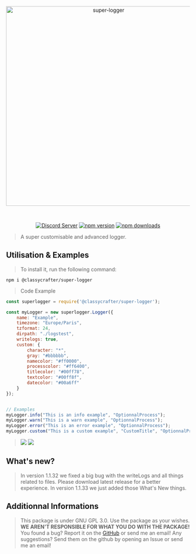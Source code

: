 <div align="center">
  <br />
  <p>
    <a href="https://discord.js.org"><img src="https://cdn.discordapp.com/attachments/670181225477963776/961630186686775376/superlogger.png" width="546" alt="super-logger" /></a>
  </p>
  <br />
  <p>
    <a href="https://discord.gg/Vh4bnWP5tc"><img src="https://img.shields.io/discord/605900262581993472?color=5865F2&logo=discord&logoColor=white" alt="Discord Server" /></a>
    <a href="https://www.npmjs.com/package/@classycrafter/super-logger"><img src="https://img.shields.io/npm/v/@classycrafter/super-logger.svg?maxAge=3600" alt="npm version" /></a>
    <a href="https://www.npmjs.com/package/@classycrafter/super-logger"><img src="https://img.shields.io/npm/dt/@classycrafter/super-logger.svg?maxAge=3600" alt="npm downloads" /></a>
  </p>
</div>

> A super customisable and advanced logger.

## Utilisation & Examples
> To install it, run the following command:
```batch
npm i @classycrafter/super-logger
```
> Code Example
```js
const superlogger = require('@classycrafter/super-logger');

const myLogger = new superlogger.Logger({
    name: "Example",
    timezone: "Europe/Paris",
    tzformat: 24,
    dirpath: "./logstest",
    writelogs: true,
    custom: {
        character: "*",
        gray: "#bbbbbb",
        namecolor: "#ff0000",
        processcolor: "#ff6400",
        titlecolor: "#00ff78",
        textcolor: "#00ff8f",
        datecolor: "#00a6ff"
    }
});


// Examples
myLogger.info("This is an info example", "OptionnalProcess");
myLogger.warn("This is a warn example", "OptionnalProcess");
myLogger.error("This is an error example", "OptionnalProcess");
myLogger.custom("This is a custom example", "CustomTitle", "OptionnalProcess");
```
> <img src="https://cdn.discordapp.com/attachments/670181225477963776/961629432123105280/unknown.png" />
> <img src="https://cdn.discordapp.com/attachments/670181225477963776/961632075054710894/unknown.png" />
## What's new?
> In version 1.1.32 we fixed a big bug with the writeLogs and all things related to files. Please download latest release for a better experience.
> In version 1.1.33 we just added those What's New things.
## Additionnal Informations
> This package is under GNU GPL 3.0.
> Use the package as your wishes. **WE AREN'T RESPONSIBLE FOR WHAT YOU DO WITH THE PACKAGE!**
> You found a bug? Report it on the [GitHub](https://github.com/TheDogHusky/super-logger) or send me an email!
> Any suggestions? Send them on the github by opening an Issue or send me an email!